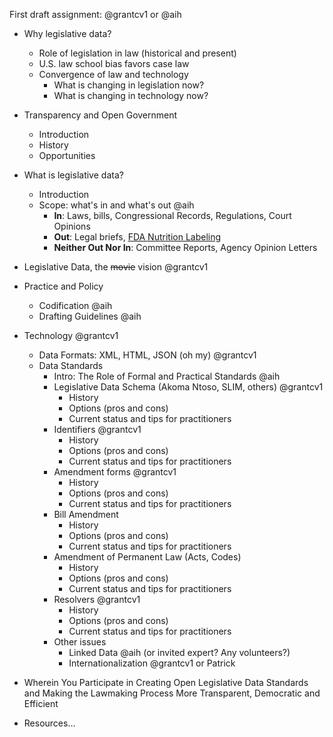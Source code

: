 First draft assignment: @grantcv1 or @aih
* Why legislative data?
    - Role of legislation in law (historical and present)
    - U.S. law school bias favors case law
    - Convergence of law and technology
        - What is changing in legislation now?
        - What is changing in technology now?
* Transparency and Open Government
    - Introduction
    - History
    - Opportunities
* What is legislative data?
    * Introduction
    * Scope: what's in and what's out @aih
        - **In**: Laws, bills, Congressional Records, Regulations, Court Opinions
        - **Out**: Legal briefs, [FDA Nutrition Labeling](http://www.fda.gov/Food/GuidanceRegulation/GuidanceDocumentsRegulatoryInformation/LabelingNutrition/ucm064894.htm)
        - **Neither Out Nor In**: Committee Reports, Agency Opinion Letters

* Legislative Data, the ~~movie~~ vision @grantcv1
* Practice and Policy
    - Codification @aih
    - Drafting Guidelines @aih
* Technology @grantcv1
    - Data Formats: XML, HTML, JSON (oh my) @grantcv1
    * Data Standards
        - Intro: The Role of Formal and Practical Standards @aih
        - Legislative Data Schema (Akoma Ntoso, SLIM, others) @grantcv1
            - History
            - Options (pros and cons)
            - Current status and tips for practitioners
        - Identifiers @grantcv1
            - History
            - Options (pros and cons)
            - Current status and tips for practitioners
        - Amendment forms @grantcv1
            - History
            - Options (pros and cons)
            - Current status and tips for practitioners
        - Bill Amendment
            - History
            - Options (pros and cons)
            - Current status and tips for practitioners
        - Amendment of Permanent Law (Acts, Codes)
            - History
            - Options (pros and cons)
            - Current status and tips for practitioners
        - Resolvers @grantcv1
            - History
            - Options (pros and cons)
            - Current status and tips for practitioners
        - Other issues
            - Linked Data @aih (or invited expert? Any volunteers?)
            - Internationalization @grantcv1 or Patrick
* Wherein You Participate in Creating Open Legislative Data Standards and Making the Lawmaking Process More Transparent, Democratic and Efficient
* Resources...
